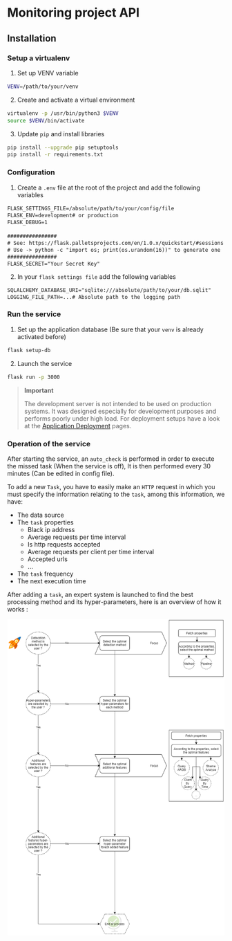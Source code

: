 # Monitoring project API

## Installation

### Setup a virtualenv

1. Set up VENV variable

```bash
VENV=/path/to/your/venv
```

2. Create and activate a virtual environment

```bash
virtualenv -p /usr/bin/python3 $VENV
source $VENV/bin/activate
```

3. Update ```pip``` and install libraries

```bash
pip install --upgrade pip setuptools
pip install -r requirements.txt
```

### Configuration

1. Create a ```.env``` file at the root of the project and add the following
   variables

```dotenv
FLASK_SETTINGS_FILE=/absolute/path/to/your/config/file
FLASK_ENV=development# or production
FLASK_DEBUG=1

################
# See: https://flask.palletsprojects.com/en/1.0.x/quickstart/#sessions
# Use -> python -c "import os; print(os.urandom(16))" to generate one
################
FLASK_SECRET="Your Secret Key"
```

2. In your ```flask settings file``` add the following variables

```dotenv
SQLALCHEMY_DATABASE_URI="sqlite:///absolute/path/to/your/db.sqlit"
LOGGING_FILE_PATH=...# Absolute path to the logging path
```

### Run the service

1. Set up the application database (Be sure that your ```venv``` is already
   activated before)

```bash
flask setup-db
```

2. Launch the service

```bash
flask run -p 3000
```

> **Important**
>
> The development server is not intended to be used on production systems. It
> was designed especially for development purposes and performs poorly under
> high load. For deployment setups have a look at the
> [Application Deployment](https://werkzeug.palletsprojects.com/en/1.0.x/deployment/)
> pages.

### Operation of the service

After starting the service, an ```auto_check``` is performed in order to
execute the missed task (When the service is off), It is then performed every
30 minutes (Can be edited in config file).

To add a new ```Task```, you have to easily make an ```HTTP``` request in which
you must specify the information relating to the ```task```, among this
information, we have:

- The data source
- The ```task``` properties
  - Black ip address
  - Average requests per time interval
  - Is http requests accepted
  - Average requests per client per time interval
  - Accepted urls
  - ...
- The ```task``` frequency
- The next execution time

After adding a ```task```, an expert system is launched to find the best
processing method and its hyper-parameters, here is an overview of how it
works :

![process.png](./docs/process.png)
